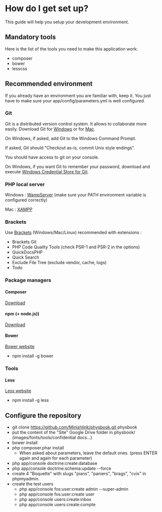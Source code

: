 # How do I get set up? #
This guide will help you setup your development environment.

## Mandatory tools ##
Here is the list of the tools you need to make this application work:

* composer
* bower
* lesscss

## Recommended environment ##
If you already have an environment you are familiar with, keep it. You just have to make sure your app/config/parameters.yml is well configured.

### Git ###

Git is a distributed version control system. It allows to collaborate more easily. 
Download Git for [Windows](http://msysgit.github.io) or for [Mac](http://git-scm.com/download/mac).

On Windows, if asked, add Git to the Windows Command Prompt.

If asked, Git should "Checkout as-is, commit Unix style endings".

You should have access to git on your console.

On Windows, if you want Git to remember your password, download and execute [Windows Credential Store for Git](http://gitcredentialstore.codeplex.com/).

### PHP local server ###

Windows : [WampServer](http://www.wampserver.com/) (make sure your PATH environment variable is configured correctly)

Mac : [XAMPP](https://www.apachefriends.org/fr/download.html)

### Brackets ###
Use [Brackets](http://brackets.io) (Windows/Mac/Linux)
recommended with extensions :

* Brackets Git
* PHP Code Quality Tools (check PSR-1 and PSR-2 in the options)
* QuickDocsPHP
* Quick Search
* Exclude File Tree (exclude vendor, cache, logs)
* Todo

### Package managers ###

#### Composer ####
[Download](https://getcomposer.org/download/)

#### npm (+ node.js)) ####
[Download](https://nodejs.org/download/)

#### Bower ####
[Bower website](http://bower.io/#install-bower)

* npm install -g bower

### Tools ###

#### Less ####
[Less website](http://lesscss.org/)

* npm install -g less

## Configure the repository ##

* git clone https://github.com/Minishlink/physbook.git physbook
* put the content of the "Site" Google Drive folder in physbook/ (images/fonts/tools/confidential docs...)
* bower install
* php composer.phar install
  * When asked about parameters, leave the default ones. (press ENTER again and again for each parameter)
* php app/console doctrine:create:database
* php app/console doctrine:schema:update --force
* create 4 "Boquette" with slugs "pians", "paniers", "brags", "cvis" in phpmyadmin.
* create the test users
  * php app/console fos:user:create admin --super-admin
  * php app/console fos:user:create user
  * php app/console users:create:inbox
  * php app/console users:create:compte